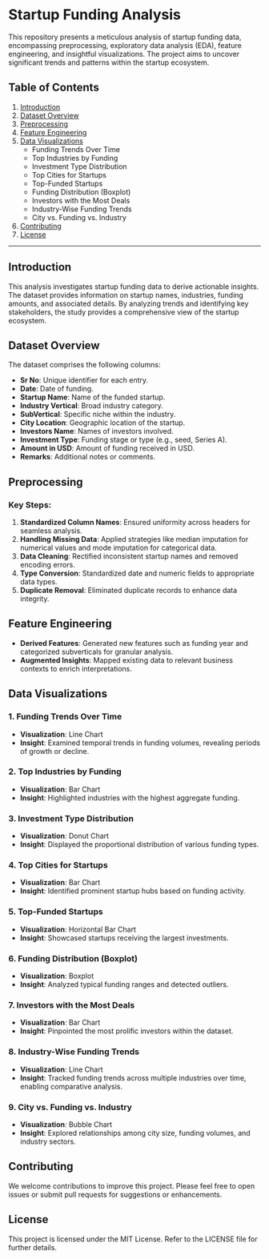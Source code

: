 # Startup Funding Analysis

This repository presents a meticulous analysis of startup funding data, encompassing preprocessing, exploratory data analysis (EDA), feature engineering, and insightful visualizations. The project aims to uncover significant trends and patterns within the startup ecosystem.

## Table of Contents
1. [Introduction](#introduction)
2. [Dataset Overview](#dataset-overview)
3. [Preprocessing](#preprocessing)
4. [Feature Engineering](#feature-engineering)
5. [Data Visualizations](#data-visualizations)
    - Funding Trends Over Time
    - Top Industries by Funding
    - Investment Type Distribution
    - Top Cities for Startups
    - Top-Funded Startups
    - Funding Distribution (Boxplot)
    - Investors with the Most Deals
    - Industry-Wise Funding Trends
    - City vs. Funding vs. Industry
6. [Contributing](#contributing)
7. [License](#license)

---

## Introduction

This analysis investigates startup funding data to derive actionable insights. The dataset provides information on startup names, industries, funding amounts, and associated details. By analyzing trends and identifying key stakeholders, the study provides a comprehensive view of the startup ecosystem.

## Dataset Overview

The dataset comprises the following columns:
- **Sr No**: Unique identifier for each entry.
- **Date**: Date of funding.
- **Startup Name**: Name of the funded startup.
- **Industry Vertical**: Broad industry category.
- **SubVertical**: Specific niche within the industry.
- **City Location**: Geographic location of the startup.
- **Investors Name**: Names of investors involved.
- **Investment Type**: Funding stage or type (e.g., seed, Series A).
- **Amount in USD**: Amount of funding received in USD.
- **Remarks**: Additional notes or comments.

## Preprocessing

### Key Steps:
1. **Standardized Column Names**: Ensured uniformity across headers for seamless analysis.
2. **Handling Missing Data**: Applied strategies like median imputation for numerical values and mode imputation for categorical data.
3. **Data Cleaning**: Rectified inconsistent startup names and removed encoding errors.
4. **Type Conversion**: Standardized date and numeric fields to appropriate data types.
5. **Duplicate Removal**: Eliminated duplicate records to enhance data integrity.

## Feature Engineering

- **Derived Features**: Generated new features such as funding year and categorized subverticals for granular analysis.
- **Augmented Insights**: Mapped existing data to relevant business contexts to enrich interpretations.

## Data Visualizations

### 1. Funding Trends Over Time
- **Visualization**: Line Chart
- **Insight**: Examined temporal trends in funding volumes, revealing periods of growth or decline.

### 2. Top Industries by Funding
- **Visualization**: Bar Chart
- **Insight**: Highlighted industries with the highest aggregate funding.

### 3. Investment Type Distribution
- **Visualization**: Donut Chart
- **Insight**: Displayed the proportional distribution of various funding types.

### 4. Top Cities for Startups
- **Visualization**: Bar Chart
- **Insight**: Identified prominent startup hubs based on funding activity.

### 5. Top-Funded Startups
- **Visualization**: Horizontal Bar Chart
- **Insight**: Showcased startups receiving the largest investments.

### 6. Funding Distribution (Boxplot)
- **Visualization**: Boxplot
- **Insight**: Analyzed typical funding ranges and detected outliers.

### 7. Investors with the Most Deals
- **Visualization**: Bar Chart
- **Insight**: Pinpointed the most prolific investors within the dataset.

### 8. Industry-Wise Funding Trends
- **Visualization**: Line Chart
- **Insight**: Tracked funding trends across multiple industries over time, enabling comparative analysis.

### 9. City vs. Funding vs. Industry
- **Visualization**: Bubble Chart
- **Insight**: Explored relationships among city size, funding volumes, and industry sectors.

## Contributing

We welcome contributions to improve this project. Please feel free to open issues or submit pull requests for suggestions or enhancements.

## License

This project is licensed under the MIT License. Refer to the LICENSE file for further details.
